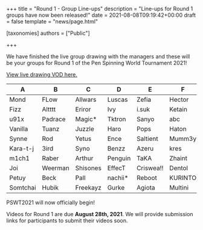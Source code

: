 +++
title = "Round 1 - Group Line-ups"
description = "Line-ups for Round 1 groups have now been released!"
date = 2021-08-08T09:19:42+00:00
draft = false
template = "news/page.html"

[taxonomies]
authors = ["Public"]

+++

We have finished the live group drawing with the managers and these will be your groups
for Round 1 of the Pen Spinning World Tournament 2021!

[View live drawing VOD here.](https://www.youtube.com/watch?v=6VlHJK6O-iM)

| A        | B       | C        | D        | E         | F       | G         | H           |
| -------- | ------- | -------- | -------- | --------- | ------- | --------- | ----------- |
| Mond     | FLow    | Allwars  | Luscas   | Zefia     | Hector  | Sweg      | Gollumsk8   |
| Fizz     | Altttt  | Eriror   | Ivy      | i.suk     | Ketain  | Karuna    | Mordecai    |
| u91x     | Padrace | Magic\*  | Tktron   | Sanyo     | abc     | Jiv.      | Plum        |
| Vanilla  | Tuanz   | Juzzle   | Haro     | Pops      | Haton   | Wei       | ph          |
| Synne    | Rod     | Yetus    | Ence     | Saltient  | Mumm3y  | Seiray7   | MK          |
| Kara-t-j | 3ird    | Syno     | Benzz    | Azeru     | kres    | corsair   | TUv4        |
| m1ch1    | Raber   | Arthur   | Penguin  | TaKA      | Zhaint  | Lunar     | SepelaThons |
| Joi      | Weerman | Shisones | EffecT   | Criswea!! | Dentol  | Monstrata | Wabi        |
| Petuy    | Beck    | Pall     | nachii\* | Reboot    | KURINTO | 17E       | Miuk        |
| Somtchai | Hubik   | Freekayz | Gurke    | Agiota    | Multini | V01D      |             |

PSWT2021 will now officially begin!

Videos for Round 1 are due **August 28th, 2021**. We will provide submission links for participants to submit their videos soon.
